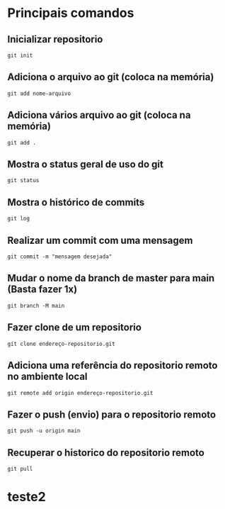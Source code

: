 # Principais comandos

## Inicializar repositorio
`git init`

## Adiciona o arquivo ao git (coloca na memória)
`git add nome-arquivo`

## Adiciona vários arquivo ao git (coloca na memória)
`git add .`

## Mostra o status geral de uso do git
`git status`

## Mostra o histórico de commits
`git log`

## Realizar um commit com uma mensagem
`git commit -m "mensagem desejada"`

## Mudar o nome da branch de master para main (Basta fazer 1x)
`git branch -M main`

## Fazer clone de um repositorio
`git clone endereço-repositorio.git`

## Adiciona uma referência do repositorio remoto no ambiente local
`git remote add origin endereço-repositorio.git`

## Fazer o push (envio) para o repositorio remoto
`git push -u origin main`

## Recuperar o historico do repositorio remoto
`git pull`

# teste2

